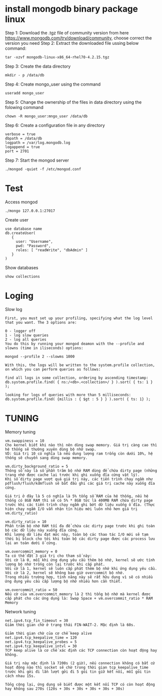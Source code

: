 # install mongodb binary package linux
Step 1: Download the .tgz file of community version from here https://www.mongodb.com/try/download/community, choose correct the version you need
Step 2: Extract the downloaded file ussing below command:
```
tar -xzvf mongodb-linux-x86_64-rhel70-4.2.15.tgz
```
Step 3: Create the data directory 
``` 
mkdir - p /data/db
```
Step 4: Create mongo_user using the command
```
useradd mongo_user
```
Step 5: Change the ownership of the files in data directory using the folowing command
```
chown -R mongo_user:mngo_user /data/db
```
Step 6: Create a configuration file in any directory
```
verbose = true
dbpath = /data/db
logpath = /var/log.mongodb.log
logappend = true
port = 2701
```
Step 7: Start the mongod server
```
./mongod -quiet -f /etc/mongod.conf
```
# Test
Access mongod 
```
./mongo 127.0.0.1:27017
```
Create user
```
use database name
db.createUser(
   {
     user: "Username",
     pwd: "Password",
     roles: [ "readWrite", "dbAdmin" ]
   }
)
```
Show databases
```
show collections
```
# Loging
Slow log
```
First, you must set up your profiling, specifying what the log level that you want. The 3 options are:

0 - logger off
1 - log slow queries
2 - log all queries
You do this by running your mongod deamon with the --profile and slowns (time in iliseconds) options:

mongod --profile 2 --slowms 1000

With this, the logs will be written to the system.profile collection, on which you can perform queries as follows:

find all logs in some collection, ordering by ascending timestamp:
db.system.profile.find( { ns:/<db>.<collection>/ } ).sort( { ts: 1 } );

looking for logs of queries with more than 5 milliseconds:
db.system.profile.find( {millis : { $gt : 5 } } ).sort( { ts: 1} );
```
# TUNING
Memory tuning
```
vm.swappiness = 10
Cho kernel biết khi nào thì nên dùng swap memory. Giá trị càng cao thì hệ thống sẽ thường xuyên dùng bộ nhớ swap.
VD: Giá trị 10 có nghĩa là nếu dung lượng ram trống còn dưới 10%, hệ thống sẽ chuyển sang dùng swap memory.
```
```
vm.dirty_background_ratio = 5
Thông số này là số phần trăm bộ nhớ RAM dùng để chứa dirty page (những trang nhớ được cache lại trước khi ghi xuống đĩa cứng vật lý).
Khi số dirty page vượt quá giá trị này, các tiến trình chạy ngầm như pdflush/flush/kdmflush sẽ bắt đầu ghi các giá trị cache này xuống đĩa cứng.

Giá trị ở đây là 5 có nghĩa là 5% tổng số RAM của hệ thống, nếu hệ thống có 8GB RAM thì sẽ có 5% * 8GB tức là 400MB RAM chứa dirty page trước khi các tiến trình chạy ngầm ghi bớt dữ liệu xuống ổ đĩa. (Thực hiện chạy ngầm I/O vẫn nhận tín hiệu mới luôn nhỏ hơn giá trị vm.dirty_ratio)
```
```
vm.dirty_ratio = 10
Phần trăm bộ nhớ RAM tối đa để chứa các dirty page trước khi ghi toàn bộ các dữ liệu này xuống đĩa cứng.
Khi lượng dữ liệu đạt mức này, toàn bộ các thao tác I/O mới sẽ tạm thời bị block cho tới khi toàn bộ các dirty page được các process lưu lại an toàn dưới ổ cứng.
```
```
vm.overcommit_memory = 0
Ta có thể đặt 3 giá trị cho tham số này:
Với cờ là 0, mỗi khi ứng dụng yêu cầu thêm bộ nhớ, kernel sẽ ước tính lượng bộ nhớ trống còn lại trước khi cấp phát.
Với cờ là 1, kernel sẽ luôn cấp phát thêm bộ nhớ khi ứng dụng yêu cầu.
Với cờ là 2, kernel sẽ không bao giờ overcommit bộ nhớ.
Trong nhiều trường hợp, tính năng này sẽ rất hữu dụng vì sẽ có nhiều ứng dụng yêu cầu cấp lượng bộ nhớ nhiều hơn cần thiết.
```
```
vm.overcommit_ratio = 50
Nếu cờ của vm.overcommit_memory là 2 thì tổng bộ nhớ mà kernel được cấp phát cho các ứng dụng là: Swap Space + vm.overcommit_ratio * RAM Memory
```
Network tuning
```
net.ipv4.tcp_fin_timeout = 30
Giảm thời gian chờ ở trạng thái FIN-WAIT-2. Mặc định là 60s.
```
```
Giảm thời gian chờ của cơ chế keep alive
net.ipv4.tcp_keepalive_time = 120
net.ipv4.tcp_keepalive_probes = 5
net.ipv4.tcp_keepalive_intvl = 30
TCP keep alive là cơ chế xác định các TCP connection còn hoạt động hay không.

Giá trị này mặc định là 7200s (2 giờ), nếu connection không có bất cứ hoạt động nào thì socket sẽ chờ trong thời gian tcp_keepalive_time trước khi gởi đi lần lượt gởi đi 5 gói tin giữ kết nối, mỗi gói tin cách nhau 15s.

Tổng cộng lại, ứng dụng sẽ biết được một kết nối TCP có còn hoạt động hay không sau 270s (120s + 30s + 30s + 30s + 30s + 30s)
```


